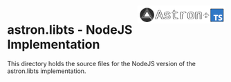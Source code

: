 <img src="../../logo/astron.libts.png" align="right" width="40%"/>

astron.libts - NodeJS Implementation
=======================
This directory holds the source files for the NodeJS version of the astron.libts implementation.
